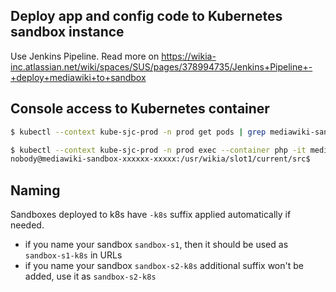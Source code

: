 ## Deploy app and config code to Kubernetes sandbox instance

Use Jenkins Pipeline. Read more on https://wikia-inc.atlassian.net/wiki/spaces/SUS/pages/378994735/Jenkins+Pipeline+-+deploy+mediawiki+to+sandbox


## Console access to Kubernetes container

```sh
$ kubectl --context kube-sjc-prod -n prod get pods | grep mediawiki-sandbox
```

```sh
$ kubectl --context kube-sjc-prod -n prod exec --container php -it mediawiki-sandbox-xxxxxx-xxxxx bash
nobody@mediawiki-sandbox-xxxxxx-xxxxx:/usr/wikia/slot1/current/src$
```

## Naming

Sandboxes deployed to k8s have `-k8s` suffix applied automatically if needed.
- if you name your sandbox `sandbox-s1`, then it should be used as `sandbox-s1-k8s` in URLs
- if you name your sandbox `sandbox-s2-k8s` additional suffix won't be added, use it as `sandbox-s2-k8s`
